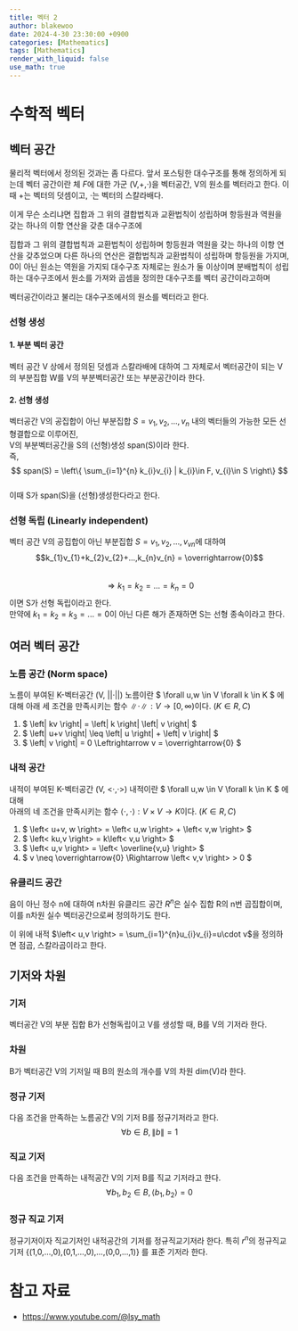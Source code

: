 ```yaml
---
title: 벡터 2
author: blakewoo
date: 2024-4-30 23:30:00 +0900
categories: [Mathematics]
tags: [Mathematics]
render_with_liquid: false
use_math: true
---
```



# 수학적 벡터

## 벡터 공간
물리적 벡터에서 정의된 것과는 좀 다르다. 앞서 포스팅한 대수구조를 통해 정의하게 되는데
벡터 공간이란 체 $F$에 대한 가군 (V,+,·)을 벡터공간, V의 원소를 벡터라고 한다.
이때 +는 벡터의 덧셈이고, ·는 벡터의 스칼라배다.

이게 무슨 소리냐면
집합과 그 위의 결합법칙과 교환법칙이 성립하며 항등원과 역원을 갖는 하나의 이항 연산을 갖춘 대수구조에

집합과 그 위의 결합법칙과 교환법칙이 성립하며 항등원과 역원을 갖는 하나의 이항 연산을 갖추었으며
다른 하나의 연산은 결합법칙과 교환법칙이 성립하며 항등원을 가지며, 0이 아닌 원소는 역원을 가지되 대수구조 자체로는 원소가 둘 이상이며 분배법칙이 성립하는 대수구조에서 원소를 가져와
곱셈을 정의한 대수구조를 벡터 공간이라고하며

벡터공간이라고 불리는 대수구조에서의 원소를 벡터라고 한다.

### 선형 생성
#### 1. 부분 벡터 공간
벡터 공간 V 상에서 정의된 덧셈과 스칼라배에 대하여 그 자체로서 벡터공간이
되는 V의 부분집합 W를 V의 부분벡터공간 또는 부분공간이라 한다.

#### 2. 선형 생성
벡터공간 V의 공집합이 아닌 부분집합 $S={v_{1},v_{2},...,v_{n}}$ 내의 벡터들의
가능한 모든 선형결합으로 이루어진,   
V의 부분벡터공간을 S의 (선형)생성 span(S)이라 한다.   
즉,
$$
span(S) = \left\{ \sum_{i=1}^{n} k_{i}v_{i} | k_{i}\in F, v_{i}\in S \right\}
$$    
이때 S가 span(S)을 (선형)생성한다라고 한다.

### 선형 독립 (Linearly independent)
벡터 공간 V의 공집합이 아닌 부분집합 $S={v_{1},v_{2},...,v_{vn}}$에 대하여   
$$k_{1}v_{1}+k_{2}v_{2}+...,k_{n}v_{n} = \overrightarrow{0}$$   
$$\Rightarrow k_{1}=k_{2}=...=k_{n}=0$$
이면 S가 선형 독립이라고 한다.   
만약에 $k_{1}=k_{2}=k_{3}=...=0$이 아닌 다른 해가 존재하면 S는 선형 종속이라고 한다. 

## 여러 벡터 공간

### 노름 공간 (Norm space)
노름이 부여된 K-벡터공간 (V, ||·||)
노름이란 $ \forall u,w \in V \forall k \in K $ 에 대해
아래 세 조건을 만족시키는 함수 $\left\| \cdot  \right\| : V \to  [0, \infty )$이다.
$(K\in {R,C})$   
1) $ \left\| kv \right\| = \left| k \right| \left\| v \right\| $   
2) $ \left\| u+v \right\| \leq \left\| u \right\| + \left\| v \right\| $   
3) $ \left\| v \right\| = 0 \Leftrightarrow v = \overrightarrow{0} $

### 내적 공간 
내적이 부여된 K-벡터공간 (V, <·,·>)
내적이란 $ \forall u,w \in V \forall k \in K $ 에 대해   
아래의 네 조건을 만족시키는 함수 
$\left< \cdot ,\cdot  \right> : V \times V \to K$이다. $(K\in {R,C})$   
1) $ \left< u+v, w \right> = \left< u,w \right> + \left< v,w \right> $   
2) $ \left< ku,v \right> = k\left< v,u \right> $   
3) $ \left< u,v \right> = \left< \overline{v,u} \right> $   
4) $ v \neq \overrightarrow{0} \Rightarrow  \left< v,v \right> > 0 $


### 유클리드 공간
음이 아닌 정수 n에 대하여 n차원 유클리드 공간 $R^{n}$은 실수 집합 R의 n번
곱집합이며, 이를 n차원 실수 벡터공간으로써 정의하기도 한다.

이 위에 내적 $\left< u,v \right> = \sum_{i=1}^{n}u_{i}v_{i}=u\cdot v$을
정의하면 점곱, 스칼라곱이라고 한다.

## 기저와 차원

### 기저
벡터공간 V의 부분 집합 B가 선형독립이고 V를 생성할 때, B를 V의 기저라 한다.

### 차원
B가 벡터공간 V의 기저일 때 B의 원소의 개수를 V의 차원 dim(V)라 한다.

### 정규 기저
다음 조건을 만족하는 노름공간 V의 기저 B를 정규기저라고 한다.   
$$ \forall b \in B, \left\| b \right\| = 1 $$

### 직교 기저
다음 조건을 만족하는 내적공간 V의 기저 B를 직교 기저라고 한다.   
$$ \forall b_{1},b_{2} \in B, \left< b_{1},b_{2} \right> = 0 $$

### 정규 직교 기저
정규기저이자 직교기저인 내적공간의 기저를 정규직교기저라 한다.
특히 $r^{n}$의 정규직교기저 {(1,0,...,0),(0,1,...,0),...,(0,0,...,1)}
를 표준 기저라 한다.




# 참고 자료
- https://www.youtube.com/@lsy_math
